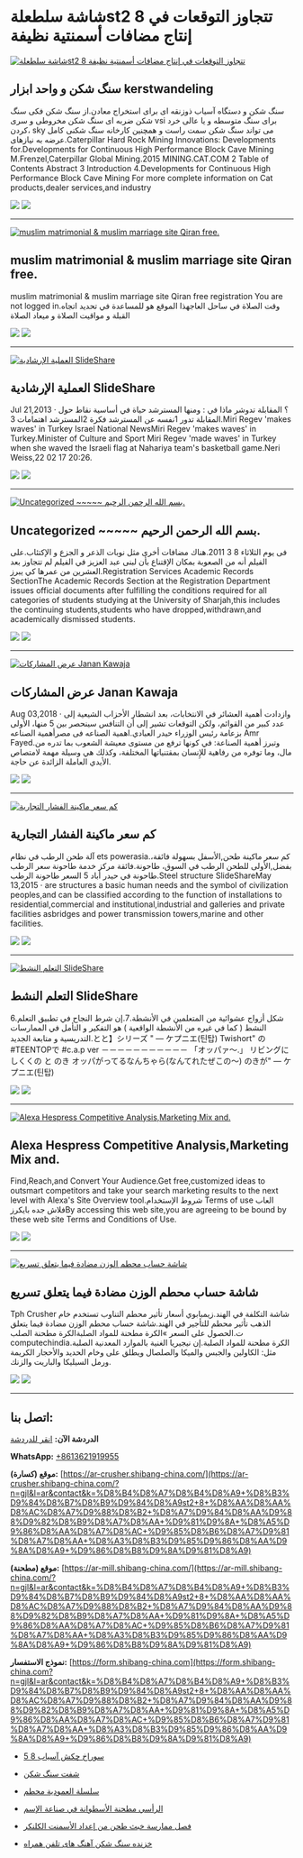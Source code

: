 # شاشة سلطعلةst2 8 تتجاوز التوقعات في إنتاج مضافات أسمنتية نظيفة

<a href="https://swt.shibang-china.com/?n=gjl&l=ar&img&k=%D8%B4%D8%A7%D8%B4%D8%A9+%D8%B3%D9%84%D8%B7%D8%B9%D9%84%D8%A9st2+8+%D8%AA%D8%AA%D8%AC%D8%A7%D9%88%D8%B2+%D8%A7%D9%84%D8%AA%D9%88%D9%82%D8%B9%D8%A7%D8%AA+%D9%81%D9%8A+%D8%A5%D9%86%D8%AA%D8%A7%D8%AC+%D9%85%D8%B6%D8%A7%D9%81%D8%A7%D8%AA+%D8%A3%D8%B3%D9%85%D9%86%D8%AA%D9%8A%D8%A9+%D9%86%D8%B8%D9%8A%D9%81%D8%A9" target="_blank">![شاشة سلطعلةst2 8 تتجاوز التوقعات في إنتاج مضافات أسمنتية نظيفة](http://static.shibang-china.com/all-800x300/1332.jpg)</a>

## سنگ شکن و واحد ابزار kerstwandeling
سنگ شکن و دستگاه آسیاب ذوزنقه ای برای استخراج معادن.از سنگ شکن فکی سنگ شکن ضربه ای سنگ شکن مخروطی و سری vsi برای سنگ متوسطه و یا عالی خرد کردن، sky می تواند سنگ شکن سمت راست و همچنین کارخانه سنگ شکنی کامل عرضه به نیازهای.Caterpillar Hard Rock Mining Innovations: Developments for.Developments for Continuous High Performance Block Cave Mining M.Frenzel,Caterpillar Global Mining.2015 MINING.CAT.COM 2 Table of Contents Abstract 3 Introduction 4.Developments for Continuous High Performance Block Cave Mining For more complete information on Cat products,dealer services,and industry


<a href="https://whatsapp.shibangsoft.com/WhatsApp.php" target="_blank" title="WhatsApp">![](http://static.shibang-china.com/icon/whatsapp.png)</a> <a href="https://swt.shibang-china.com/?n=gjl&l=ar&icon&k=%D8%B4%D8%A7%D8%B4%D8%A9+%D8%B3%D9%84%D8%B7%D8%B9%D9%84%D8%A9st2+8+%D8%AA%D8%AA%D8%AC%D8%A7%D9%88%D8%B2+%D8%A7%D9%84%D8%AA%D9%88%D9%82%D8%B9%D8%A7%D8%AA+%D9%81%D9%8A+%D8%A5%D9%86%D8%AA%D8%A7%D8%AC+%D9%85%D8%B6%D8%A7%D9%81%D8%A7%D8%AA+%D8%A3%D8%B3%D9%85%D9%86%D8%AA%D9%8A%D8%A9+%D9%86%D8%B8%D9%8A%D9%81%D8%A9" target="_blank">![](http://static.shibang-china.com/icon/chat-ar.png)</a>

---

<a href="https://swt.shibang-china.com/?n=gjl&l=ar&img&k=%D8%B4%D8%A7%D8%B4%D8%A9+%D8%B3%D9%84%D8%B7%D8%B9%D9%84%D8%A9st2+8+%D8%AA%D8%AA%D8%AC%D8%A7%D9%88%D8%B2+%D8%A7%D9%84%D8%AA%D9%88%D9%82%D8%B9%D8%A7%D8%AA+%D9%81%D9%8A+%D8%A5%D9%86%D8%AA%D8%A7%D8%AC+%D9%85%D8%B6%D8%A7%D9%81%D8%A7%D8%AA+%D8%A3%D8%B3%D9%85%D9%86%D8%AA%D9%8A%D8%A9+%D9%86%D8%B8%D9%8A%D9%81%D8%A9" target="_blank">![muslim matrimonial & muslim marriage site Qiran free.](http://static.shibang-china.com/all-800x300/797.jpg)</a>

## muslim matrimonial & muslim marriage site Qiran free.
muslim matrimonial & muslim marriage site Qiran free registration You are not logged in.وقت الصلاة في ساحل العاجهذا الموقع هو للمساعدة في تحديد اتجاه القبلة و مواقيت الصلاة و ميعاد الصلاة


<a href="https://whatsapp.shibangsoft.com/WhatsApp.php" target="_blank" title="WhatsApp">![](http://static.shibang-china.com/icon/whatsapp.png)</a> <a href="https://swt.shibang-china.com/?n=gjl&l=ar&icon&k=%D8%B4%D8%A7%D8%B4%D8%A9+%D8%B3%D9%84%D8%B7%D8%B9%D9%84%D8%A9st2+8+%D8%AA%D8%AA%D8%AC%D8%A7%D9%88%D8%B2+%D8%A7%D9%84%D8%AA%D9%88%D9%82%D8%B9%D8%A7%D8%AA+%D9%81%D9%8A+%D8%A5%D9%86%D8%AA%D8%A7%D8%AC+%D9%85%D8%B6%D8%A7%D9%81%D8%A7%D8%AA+%D8%A3%D8%B3%D9%85%D9%86%D8%AA%D9%8A%D8%A9+%D9%86%D8%B8%D9%8A%D9%81%D8%A9" target="_blank">![](http://static.shibang-china.com/icon/chat-ar.png)</a>

---

<a href="https://swt.shibang-china.com/?n=gjl&l=ar&img&k=%D8%B4%D8%A7%D8%B4%D8%A9+%D8%B3%D9%84%D8%B7%D8%B9%D9%84%D8%A9st2+8+%D8%AA%D8%AA%D8%AC%D8%A7%D9%88%D8%B2+%D8%A7%D9%84%D8%AA%D9%88%D9%82%D8%B9%D8%A7%D8%AA+%D9%81%D9%8A+%D8%A5%D9%86%D8%AA%D8%A7%D8%AC+%D9%85%D8%B6%D8%A7%D9%81%D8%A7%D8%AA+%D8%A3%D8%B3%D9%85%D9%86%D8%AA%D9%8A%D8%A9+%D9%86%D8%B8%D9%8A%D9%81%D8%A9" target="_blank">![العملية الإرشادية SlideShare](http://static.shibang-china.com/all-800x300/539.jpg)</a>

## العملية الإرشادية SlideShare
Jul 21,2013 · ‫؟‬ ‫المقابلة‬ ‫تدوشر‬ ‫ماذا‬ ‫في‬ : ‫ومنها‬ ‫المسترشد‬ ‫حياة‬ ‫في‬ ‫أساسية‬ ‫نقاط‬ ‫حول‬ ‫المقابلة‬ ‫تدور‬ 1‫نفسه‬ ‫عن‬ ‫المسترشد‬ ‫فكرة‬ 2‫المسترشد‬ ‫اهتمامات‬ 3.Miri Regev 'makes waves' in Turkey Israel National NewsMiri Regev 'makes waves' in Turkey.Minister of Culture and Sport Miri Regev 'made waves' in Turkey when she waved the Israeli flag at Nahariya team's basketball game.Neri Weiss,22 02 17 20:26.


<a href="https://whatsapp.shibangsoft.com/WhatsApp.php" target="_blank" title="WhatsApp">![](http://static.shibang-china.com/icon/whatsapp.png)</a> <a href="https://swt.shibang-china.com/?n=gjl&l=ar&icon&k=%D8%B4%D8%A7%D8%B4%D8%A9+%D8%B3%D9%84%D8%B7%D8%B9%D9%84%D8%A9st2+8+%D8%AA%D8%AA%D8%AC%D8%A7%D9%88%D8%B2+%D8%A7%D9%84%D8%AA%D9%88%D9%82%D8%B9%D8%A7%D8%AA+%D9%81%D9%8A+%D8%A5%D9%86%D8%AA%D8%A7%D8%AC+%D9%85%D8%B6%D8%A7%D9%81%D8%A7%D8%AA+%D8%A3%D8%B3%D9%85%D9%86%D8%AA%D9%8A%D8%A9+%D9%86%D8%B8%D9%8A%D9%81%D8%A9" target="_blank">![](http://static.shibang-china.com/icon/chat-ar.png)</a>

---

<a href="https://swt.shibang-china.com/?n=gjl&l=ar&img&k=%D8%B4%D8%A7%D8%B4%D8%A9+%D8%B3%D9%84%D8%B7%D8%B9%D9%84%D8%A9st2+8+%D8%AA%D8%AA%D8%AC%D8%A7%D9%88%D8%B2+%D8%A7%D9%84%D8%AA%D9%88%D9%82%D8%B9%D8%A7%D8%AA+%D9%81%D9%8A+%D8%A5%D9%86%D8%AA%D8%A7%D8%AC+%D9%85%D8%B6%D8%A7%D9%81%D8%A7%D8%AA+%D8%A3%D8%B3%D9%85%D9%86%D8%AA%D9%8A%D8%A9+%D9%86%D8%B8%D9%8A%D9%81%D8%A9" target="_blank">![Uncategorized ~~~~~ بسم الله الرحمن الرحيم.](http://static.shibang-china.com/all-800x300/577.jpg)</a>

## Uncategorized ~~~~~ بسم الله الرحمن الرحيم.
فى يوم الثلاثاء 8 3 2011.هناك مضافات أخرى مثل نوبات الذعر و الجزع و الإكتئاب.على الفيلم أنه من الصعوبة بمكان الإقتناع بأن لبنى عبد العزيز في الفيلم لم تتجاوز بعد العشرين من عمرها كي يبرز.Registration Services Academic Records SectionThe Academic Records Section at the Registration Department issues official documents after fulfilling the conditions required for all categories of students studying at the University of Sharjah,this includes the continuing students,students who have dropped,withdrawn,and academically dismissed students.


<a href="https://whatsapp.shibangsoft.com/WhatsApp.php" target="_blank" title="WhatsApp">![](http://static.shibang-china.com/icon/whatsapp.png)</a> <a href="https://swt.shibang-china.com/?n=gjl&l=ar&icon&k=%D8%B4%D8%A7%D8%B4%D8%A9+%D8%B3%D9%84%D8%B7%D8%B9%D9%84%D8%A9st2+8+%D8%AA%D8%AA%D8%AC%D8%A7%D9%88%D8%B2+%D8%A7%D9%84%D8%AA%D9%88%D9%82%D8%B9%D8%A7%D8%AA+%D9%81%D9%8A+%D8%A5%D9%86%D8%AA%D8%A7%D8%AC+%D9%85%D8%B6%D8%A7%D9%81%D8%A7%D8%AA+%D8%A3%D8%B3%D9%85%D9%86%D8%AA%D9%8A%D8%A9+%D9%86%D8%B8%D9%8A%D9%81%D8%A9" target="_blank">![](http://static.shibang-china.com/icon/chat-ar.png)</a>

---

<a href="https://swt.shibang-china.com/?n=gjl&l=ar&img&k=%D8%B4%D8%A7%D8%B4%D8%A9+%D8%B3%D9%84%D8%B7%D8%B9%D9%84%D8%A9st2+8+%D8%AA%D8%AA%D8%AC%D8%A7%D9%88%D8%B2+%D8%A7%D9%84%D8%AA%D9%88%D9%82%D8%B9%D8%A7%D8%AA+%D9%81%D9%8A+%D8%A5%D9%86%D8%AA%D8%A7%D8%AC+%D9%85%D8%B6%D8%A7%D9%81%D8%A7%D8%AA+%D8%A3%D8%B3%D9%85%D9%86%D8%AA%D9%8A%D8%A9+%D9%86%D8%B8%D9%8A%D9%81%D8%A9" target="_blank">![عرض المشاركات Janan Kawaja](http://static.shibang-china.com/all-800x300/817.jpg)</a>

## عرض المشاركات Janan Kawaja
Aug 03,2018 · وازدادت أهمية العشائر في الانتخابات، بعد انشطار الأحزاب الشيعية إلى عدد كبير من القوائم، ولكن التوقعات تشير إلى أن التنافس سينحصر بين 5 منها، الأولى بزعامة رئيس الوزراء حيدر العبادي.اهمية الصناعه فى مصرأهمية الصناعه Amr Fayed.وتبرز أهمية الصناعة: في كونها ترفع من مستوى معيشة الشعوب بما تدره من مال، وما توفره من رفاهية للإِنسان بمقتنياتها المختلفة، وكذلك هي وسيلة مهمة لامتصاص الأيدي العاملة الزائدة عن حاجة.


<a href="https://whatsapp.shibangsoft.com/WhatsApp.php" target="_blank" title="WhatsApp">![](http://static.shibang-china.com/icon/whatsapp.png)</a> <a href="https://swt.shibang-china.com/?n=gjl&l=ar&icon&k=%D8%B4%D8%A7%D8%B4%D8%A9+%D8%B3%D9%84%D8%B7%D8%B9%D9%84%D8%A9st2+8+%D8%AA%D8%AA%D8%AC%D8%A7%D9%88%D8%B2+%D8%A7%D9%84%D8%AA%D9%88%D9%82%D8%B9%D8%A7%D8%AA+%D9%81%D9%8A+%D8%A5%D9%86%D8%AA%D8%A7%D8%AC+%D9%85%D8%B6%D8%A7%D9%81%D8%A7%D8%AA+%D8%A3%D8%B3%D9%85%D9%86%D8%AA%D9%8A%D8%A9+%D9%86%D8%B8%D9%8A%D9%81%D8%A9" target="_blank">![](http://static.shibang-china.com/icon/chat-ar.png)</a>

---

<a href="https://swt.shibang-china.com/?n=gjl&l=ar&img&k=%D8%B4%D8%A7%D8%B4%D8%A9+%D8%B3%D9%84%D8%B7%D8%B9%D9%84%D8%A9st2+8+%D8%AA%D8%AA%D8%AC%D8%A7%D9%88%D8%B2+%D8%A7%D9%84%D8%AA%D9%88%D9%82%D8%B9%D8%A7%D8%AA+%D9%81%D9%8A+%D8%A5%D9%86%D8%AA%D8%A7%D8%AC+%D9%85%D8%B6%D8%A7%D9%81%D8%A7%D8%AA+%D8%A3%D8%B3%D9%85%D9%86%D8%AA%D9%8A%D8%A9+%D9%86%D8%B8%D9%8A%D9%81%D8%A9" target="_blank">![كم سعر ماكينة الفشار التجارية](http://static.shibang-china.com/all-800x300/277.jpg)</a>

## كم سعر ماكينة الفشار التجارية
آلة طحن الرطب في نظام ets powerasia.كم سعر ماكينة طحن,الأسفل بسهولة فائقة، بفضل,الأولى للطحن الرطب في السوق، طاحونة.فائقة مركز خدمة طاحونة سعر الرطب طاحونة في حيدر أباد 5 السعر طاحونة الرطب.Steel structure SlideShareMay 13,2015 · are structures a basic human needs and the symbol of civilization peoples,and can be classified according to the function of installations to residential,commercial and institutional,industrial and galleries and private facilities asbridges and power transmission towers,marine and other facilities.


<a href="https://whatsapp.shibangsoft.com/WhatsApp.php" target="_blank" title="WhatsApp">![](http://static.shibang-china.com/icon/whatsapp.png)</a> <a href="https://swt.shibang-china.com/?n=gjl&l=ar&icon&k=%D8%B4%D8%A7%D8%B4%D8%A9+%D8%B3%D9%84%D8%B7%D8%B9%D9%84%D8%A9st2+8+%D8%AA%D8%AA%D8%AC%D8%A7%D9%88%D8%B2+%D8%A7%D9%84%D8%AA%D9%88%D9%82%D8%B9%D8%A7%D8%AA+%D9%81%D9%8A+%D8%A5%D9%86%D8%AA%D8%A7%D8%AC+%D9%85%D8%B6%D8%A7%D9%81%D8%A7%D8%AA+%D8%A3%D8%B3%D9%85%D9%86%D8%AA%D9%8A%D8%A9+%D9%86%D8%B8%D9%8A%D9%81%D8%A9" target="_blank">![](http://static.shibang-china.com/icon/chat-ar.png)</a>

---

<a href="https://swt.shibang-china.com/?n=gjl&l=ar&img&k=%D8%B4%D8%A7%D8%B4%D8%A9+%D8%B3%D9%84%D8%B7%D8%B9%D9%84%D8%A9st2+8+%D8%AA%D8%AA%D8%AC%D8%A7%D9%88%D8%B2+%D8%A7%D9%84%D8%AA%D9%88%D9%82%D8%B9%D8%A7%D8%AA+%D9%81%D9%8A+%D8%A5%D9%86%D8%AA%D8%A7%D8%AC+%D9%85%D8%B6%D8%A7%D9%81%D8%A7%D8%AA+%D8%A3%D8%B3%D9%85%D9%86%D8%AA%D9%8A%D8%A9+%D9%86%D8%B8%D9%8A%D9%81%D8%A9" target="_blank">![التعلم النشط SlideShare](http://static.shibang-china.com/all-800x300/587.jpg)</a>

## التعلم النشط SlideShare
6.شكل أزواج عشوائية من المتعلمين في الأنشطة.7.إن شرط النجاح في تطبيق التعلم النشط ( كما في غيره من الأنشطة الواقعية ) هو التفكير و التأمل في الممارسات التدريسية و متابعة الجديد.とと】シリーズ " — ケプニエ(틴탑) Twishort" の #TEENTOPで #c.a.p ver －－－－－－－－－－－ 「オッパァ〜.」 リビングにしくくの と のき オッパがってるなんちゃら(なんてれたぜこの〜) のきが" — ケプニエ(틴탑)


<a href="https://whatsapp.shibangsoft.com/WhatsApp.php" target="_blank" title="WhatsApp">![](http://static.shibang-china.com/icon/whatsapp.png)</a> <a href="https://swt.shibang-china.com/?n=gjl&l=ar&icon&k=%D8%B4%D8%A7%D8%B4%D8%A9+%D8%B3%D9%84%D8%B7%D8%B9%D9%84%D8%A9st2+8+%D8%AA%D8%AA%D8%AC%D8%A7%D9%88%D8%B2+%D8%A7%D9%84%D8%AA%D9%88%D9%82%D8%B9%D8%A7%D8%AA+%D9%81%D9%8A+%D8%A5%D9%86%D8%AA%D8%A7%D8%AC+%D9%85%D8%B6%D8%A7%D9%81%D8%A7%D8%AA+%D8%A3%D8%B3%D9%85%D9%86%D8%AA%D9%8A%D8%A9+%D9%86%D8%B8%D9%8A%D9%81%D8%A9" target="_blank">![](http://static.shibang-china.com/icon/chat-ar.png)</a>

---

<a href="https://swt.shibang-china.com/?n=gjl&l=ar&img&k=%D8%B4%D8%A7%D8%B4%D8%A9+%D8%B3%D9%84%D8%B7%D8%B9%D9%84%D8%A9st2+8+%D8%AA%D8%AA%D8%AC%D8%A7%D9%88%D8%B2+%D8%A7%D9%84%D8%AA%D9%88%D9%82%D8%B9%D8%A7%D8%AA+%D9%81%D9%8A+%D8%A5%D9%86%D8%AA%D8%A7%D8%AC+%D9%85%D8%B6%D8%A7%D9%81%D8%A7%D8%AA+%D8%A3%D8%B3%D9%85%D9%86%D8%AA%D9%8A%D8%A9+%D9%86%D8%B8%D9%8A%D9%81%D8%A9" target="_blank">![Alexa Hespress Competitive Analysis,Marketing Mix and.](http://static.shibang-china.com/all-800x300/881.jpg)</a>

## Alexa Hespress Competitive Analysis,Marketing Mix and.
Find,Reach,and Convert Your Audience.Get free,customized ideas to outsmart competitors and take your search marketing results to the next level with Alexa's Site Overview tool.شروط الإستخدام Terms of use العاب فلاش جده بايكرزBy accessing this web site,you are agreeing to be bound by these web site Terms and Conditions of Use.


<a href="https://whatsapp.shibangsoft.com/WhatsApp.php" target="_blank" title="WhatsApp">![](http://static.shibang-china.com/icon/whatsapp.png)</a> <a href="https://swt.shibang-china.com/?n=gjl&l=ar&icon&k=%D8%B4%D8%A7%D8%B4%D8%A9+%D8%B3%D9%84%D8%B7%D8%B9%D9%84%D8%A9st2+8+%D8%AA%D8%AA%D8%AC%D8%A7%D9%88%D8%B2+%D8%A7%D9%84%D8%AA%D9%88%D9%82%D8%B9%D8%A7%D8%AA+%D9%81%D9%8A+%D8%A5%D9%86%D8%AA%D8%A7%D8%AC+%D9%85%D8%B6%D8%A7%D9%81%D8%A7%D8%AA+%D8%A3%D8%B3%D9%85%D9%86%D8%AA%D9%8A%D8%A9+%D9%86%D8%B8%D9%8A%D9%81%D8%A9" target="_blank">![](http://static.shibang-china.com/icon/chat-ar.png)</a>

---

<a href="https://swt.shibang-china.com/?n=gjl&l=ar&img&k=%D8%B4%D8%A7%D8%B4%D8%A9+%D8%B3%D9%84%D8%B7%D8%B9%D9%84%D8%A9st2+8+%D8%AA%D8%AA%D8%AC%D8%A7%D9%88%D8%B2+%D8%A7%D9%84%D8%AA%D9%88%D9%82%D8%B9%D8%A7%D8%AA+%D9%81%D9%8A+%D8%A5%D9%86%D8%AA%D8%A7%D8%AC+%D9%85%D8%B6%D8%A7%D9%81%D8%A7%D8%AA+%D8%A3%D8%B3%D9%85%D9%86%D8%AA%D9%8A%D8%A9+%D9%86%D8%B8%D9%8A%D9%81%D8%A9" target="_blank">![شاشة حساب محطم الوزن مضادة فيما يتعلق تسريع](http://static.shibang-china.com/all-800x300/421.jpg)</a>

## شاشة حساب محطم الوزن مضادة فيما يتعلق تسريع
Tph Crusher شاشة التكلفة في الهند.زيمبابوي أسعار تأثير محطم التناوب تستخدم خام الذهب تأثير محطم للتأجير في الهند.شاشة حساب محطم الوزن مضادة فيما يتعلق ت.الحصول على السعر »الكرة مطحنة للمواد الصلبةالكرة مطحنة الصلب computechindia.الكرة مطحنة للمواد الصلبة.إن نيجيريا الغنية بالموارد المعدنية الصلبة مثل: الكاولين والجبس والميكا والصلصال ويطلق على وخام الحديد والأحجار الكريمة ورمل السيليكا والباريت والزنك.


<a href="https://whatsapp.shibangsoft.com/WhatsApp.php" target="_blank" title="WhatsApp">![](http://static.shibang-china.com/icon/whatsapp.png)</a> <a href="https://swt.shibang-china.com/?n=gjl&l=ar&icon&k=%D8%B4%D8%A7%D8%B4%D8%A9+%D8%B3%D9%84%D8%B7%D8%B9%D9%84%D8%A9st2+8+%D8%AA%D8%AA%D8%AC%D8%A7%D9%88%D8%B2+%D8%A7%D9%84%D8%AA%D9%88%D9%82%D8%B9%D8%A7%D8%AA+%D9%81%D9%8A+%D8%A5%D9%86%D8%AA%D8%A7%D8%AC+%D9%85%D8%B6%D8%A7%D9%81%D8%A7%D8%AA+%D8%A3%D8%B3%D9%85%D9%86%D8%AA%D9%8A%D8%A9+%D9%86%D8%B8%D9%8A%D9%81%D8%A9" target="_blank">![](http://static.shibang-china.com/icon/chat-ar.png)</a>

---
## اتصل بنا:

**الدردشة الآن:** [انقر للدردشة](https://swt.shibang-china.com?n=gjl&l=ar&contact&k=%D8%B4%D8%A7%D8%B4%D8%A9+%D8%B3%D9%84%D8%B7%D8%B9%D9%84%D8%A9st2+8+%D8%AA%D8%AA%D8%AC%D8%A7%D9%88%D8%B2+%D8%A7%D9%84%D8%AA%D9%88%D9%82%D8%B9%D8%A7%D8%AA+%D9%81%D9%8A+%D8%A5%D9%86%D8%AA%D8%A7%D8%AC+%D9%85%D8%B6%D8%A7%D9%81%D8%A7%D8%AA+%D8%A3%D8%B3%D9%85%D9%86%D8%AA%D9%8A%D8%A9+%D9%86%D8%B8%D9%8A%D9%81%D8%A9)

**WhatsApp:**  [+8613621919955](https://whatsapp.shibangsoft.com/WhatsApp.php)

**موقع (كسارة):** [https://ar-crusher.shibang-china.com/](https://ar-crusher.shibang-china.com/?n=gjl&l=ar&contact&k=%D8%B4%D8%A7%D8%B4%D8%A9+%D8%B3%D9%84%D8%B7%D8%B9%D9%84%D8%A9st2+8+%D8%AA%D8%AA%D8%AC%D8%A7%D9%88%D8%B2+%D8%A7%D9%84%D8%AA%D9%88%D9%82%D8%B9%D8%A7%D8%AA+%D9%81%D9%8A+%D8%A5%D9%86%D8%AA%D8%A7%D8%AC+%D9%85%D8%B6%D8%A7%D9%81%D8%A7%D8%AA+%D8%A3%D8%B3%D9%85%D9%86%D8%AA%D9%8A%D8%A9+%D9%86%D8%B8%D9%8A%D9%81%D8%A9)

**موقع (مطحنة):** [https://ar-mill.shibang-china.com/](https://ar-mill.shibang-china.com/?n=gjl&l=ar&contact&k=%D8%B4%D8%A7%D8%B4%D8%A9+%D8%B3%D9%84%D8%B7%D8%B9%D9%84%D8%A9st2+8+%D8%AA%D8%AA%D8%AC%D8%A7%D9%88%D8%B2+%D8%A7%D9%84%D8%AA%D9%88%D9%82%D8%B9%D8%A7%D8%AA+%D9%81%D9%8A+%D8%A5%D9%86%D8%AA%D8%A7%D8%AC+%D9%85%D8%B6%D8%A7%D9%81%D8%A7%D8%AA+%D8%A3%D8%B3%D9%85%D9%86%D8%AA%D9%8A%D8%A9+%D9%86%D8%B8%D9%8A%D9%81%D8%A9)

**نموذج الاستفسار:** [https://form.shibang-china.com](https://form.shibang-china.com?n=gjl&l=ar&contact&k=%D8%B4%D8%A7%D8%B4%D8%A9+%D8%B3%D9%84%D8%B7%D8%B9%D9%84%D8%A9st2+8+%D8%AA%D8%AA%D8%AC%D8%A7%D9%88%D8%B2+%D8%A7%D9%84%D8%AA%D9%88%D9%82%D8%B9%D8%A7%D8%AA+%D9%81%D9%8A+%D8%A5%D9%86%D8%AA%D8%A7%D8%AC+%D9%85%D8%B6%D8%A7%D9%81%D8%A7%D8%AA+%D8%A3%D8%B3%D9%85%D9%86%D8%AA%D9%8A%D8%A9+%D9%86%D8%B8%D9%8A%D9%81%D8%A9)

* [5 8 سوراخ چکش آسیاب](../36/5%208%20%D8%B3%D9%88%D8%B1%D8%A7%D8%AE%20%DA%86%DA%A9%D8%B4%20%D8%A2%D8%B3%DB%8C%D8%A7%D8%A8.md)

* [شفت سنگ شکن](../40/%D8%B4%D9%81%D8%AA%20%D8%B3%D9%86%DA%AF%20%D8%B4%DA%A9%D9%86.md)

* [سلسلة العمودية محطم](../40/%D8%B3%D9%84%D8%B3%D9%84%D8%A9%20%D8%A7%D9%84%D8%B9%D9%85%D9%88%D8%AF%D9%8A%D8%A9%20%D9%85%D8%AD%D8%B7%D9%85.md)

* [الرأسي مطحنة الأسطوانة في صناعة الإسم](../36/%D8%A7%D9%84%D8%B1%D8%A3%D8%B3%D9%8A%20%D9%85%D8%B7%D8%AD%D9%86%D8%A9%20%D8%A7%D9%84%D8%A3%D8%B3%D8%B7%D9%88%D8%A7%D9%86%D8%A9%20%D9%81%D9%8A%20%D8%B5%D9%86%D8%A7%D8%B9%D8%A9%20%D8%A7%D9%84%D8%A5%D8%B3%D9%85.md)

* [فصل ممارسة خبث طحن من إعداد الأسمنت الكلنكر](../39/%D9%81%D8%B5%D9%84%20%D9%85%D9%85%D8%A7%D8%B1%D8%B3%D8%A9%20%D8%AE%D8%A8%D8%AB%20%D8%B7%D8%AD%D9%86%20%D9%85%D9%86%20%D8%A5%D8%B9%D8%AF%D8%A7%D8%AF%20%D8%A7%D9%84%D8%A3%D8%B3%D9%85%D9%86%D8%AA%20%D8%A7%D9%84%D9%83%D9%84%D9%86%D9%83%D8%B1.md)

* [خزنده سنگ شکن آهنگ های تلفن همراه](../39/%D8%AE%D8%B2%D9%86%D8%AF%D9%87%20%D8%B3%D9%86%DA%AF%20%D8%B4%DA%A9%D9%86%20%D8%A2%D9%87%D9%86%DA%AF%20%D9%87%D8%A7%DB%8C%20%D8%AA%D9%84%D9%81%D9%86%20%D9%87%D9%85%D8%B1%D8%A7%D9%87.md)